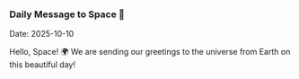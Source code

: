 ### Daily Message to Space 🌌
Date: 2025-10-10

Hello, Space! 🌍 We are sending our greetings to the universe from Earth on this beautiful day!
